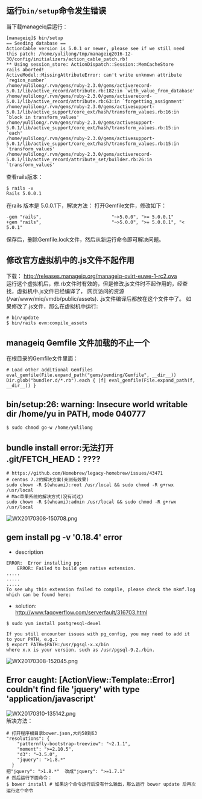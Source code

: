 ##  **运行`bin/setup`命令发生错误** 
当下载manageiq后运行：    
```
[manageiq]$ bin/setup 
== Seeding database ==
ActionCable version is 5.0.1 or newer, please see if we still need this patch: /home/yulilong/tmp/manageiq2016-12-30/config/initializers/action_cable_patch.rb!
** Using session_store: ActionDispatch::Session::MemCacheStore
rails aborted!
ActiveModel::MissingAttributeError: can't write unknown attribute `region_number`
/home/yulilong/.rvm/gems/ruby-2.3.0/gems/activerecord-5.0.1/lib/active_record/attribute.rb:182:in `with_value_from_database'
/home/yulilong/.rvm/gems/ruby-2.3.0/gems/activerecord-5.0.1/lib/active_record/attribute.rb:63:in `forgetting_assignment'
/home/yulilong/.rvm/gems/ruby-2.3.0/gems/activesupport-5.0.1/lib/active_support/core_ext/hash/transform_values.rb:16:in `block in transform_values'
/home/yulilong/.rvm/gems/ruby-2.3.0/gems/activesupport-5.0.1/lib/active_support/core_ext/hash/transform_values.rb:15:in `each'
/home/yulilong/.rvm/gems/ruby-2.3.0/gems/activesupport-5.0.1/lib/active_support/core_ext/hash/transform_values.rb:15:in `transform_values'
/home/yulilong/.rvm/gems/ruby-2.3.0/gems/activerecord-5.0.1/lib/active_record/attribute_set/builder.rb:26:in `transform_values'
```      
查看rails版本：   
```
$ rails -v
Rails 5.0.0.1
```    
在rails 版本是 5.0.0.1下，解决方法： 
打开Gemfile文件，修改如下：
```
-gem "rails",                          "~>5.0.0", ">= 5.0.0.1"
+gem "rails",                          "~>5.0.0", ">= 5.0.0.1", "< 5.0.1"
```    
保存后，删除Gemfile.lock文件，然后从新运行命令即可解决问题。    

## **修改官方虚拟机中的.js文件不起作用**       

下载： http://releases.manageiq.org/manageiq-ovirt-euwe-1-rc2.ova    
运行这个虚拟机后，修.rb文件时有效的，但是修改.js文件时不起作用的，经查找，虚拟机中.js文件已经编译了，
网页访问的资源(/var/www/miq/vmdb/public/assets). .js文件编译后都放在这个文件中了。
如果修改了.js文件，那么在虚拟机中运行:    
```
# bin/update
$ bin/rails evm:compile_assets
```      
## **manageiq Gemfile 文件加载的不止一个**        
在根目录的Gemfile文件里面：    
```
# Load other additional Gemfiles
eval_gemfile(File.expand_path("gems/pending/Gemfile", __dir__))
Dir.glob("bundler.d/*.rb").each { |f| eval_gemfile(File.expand_path(f, __dir__)) }
```

## **bin/setup:26: warning: Insecure world writable dir /home/yu in PATH, mode 040777**    

```
$ sudo chmod go-w /home/yulilong
```     

## **bundle install error:无法打开 .git/FETCH_HEAD：????**     

```
# https://github.com/Homebrew/legacy-homebrew/issues/43471
# centos 7.2的解决方案(亲测有效果)
sudo chown -R $(whoami):root /usr/local && sudo chmod -R g+rwx /usr/local
# Mac苹果系统的解决方式(没有试过)
sudo chown -R $(whoami):admin /usr/local && sudo chmod -R g+rwx /usr/local
```
![WX20170308-150708.png](https://bitbucket.org/repo/oE6yEX/images/203021941-WX20170308-150708.png)      

## gem install pg -v '0.18.4'  error
* description
```
ERROR:  Error installing pg:
	ERROR: Failed to build gem native extension.
.....
.....
.....
To see why this extension failed to compile, please check the mkmf.log which can be found here:
```
* solution:   
http://www.faqoverflow.com/serverfault/316703.html      
```
$ sudo yum install postgresql-devel

If you still encounter issues with pg_config, you may need to add it to your PATH, e.g.:
$ export PATH=$PATH:/usr/pgsql-x.x/bin
where x.x is your version, such as /usr/pgsql-9.2./bin.
```   
![WX20170308-152045.png](https://bitbucket.org/repo/oE6yEX/images/2522309900-WX20170308-152045.png)    

## Error caught: [ActionView::Template::Error] couldn't find file 'jquery' with type 'application/javascript'      
![WX20170310-135142.png](https://bitbucket.org/repo/oE6yEX/images/802757315-WX20170310-135142.png)     
解决方法：    
```
# 打开程序根目录bower.json,大约58到63
"resolutions": {
    "patternfly-bootstrap-treeview": "~2.1.1",
    "moment": ">=2.10.5",
    "d3": "~3.5.0",
    "jquery": ">1.8.*"
  }
把"jquery": ">1.8.*"  改成"jquery": ">=1.7.1"
# 然后运行下面命令：
$ bower install # 如果这个命令运行后没有什么输出，那么运行 bower update 后再次运行这个命令
```